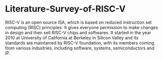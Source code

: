 # Literature-Survey-of-RISC-V

RISC-V is an open source ISA, which is based on reduced instruction set computing (RISC) principles. It gives everyone permission to make changes in design and then sell RISC-V chips and softwares. It started in the year 2010 at University of California at Berkeley in Silicon Valley and its standards are maintained by RISC-V foundation, with its members coming from various industries, including software, systems, semiconductors and IP.

